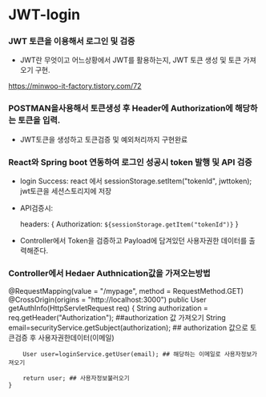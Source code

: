 # JWT-login

### JWT 토큰을 이용해서 로그인 및 검증


* JWT란 무엇이고 어느상황에서 JWT를 활용하는지, JWT 토큰 생성 및 토큰 가져오기 구현.


https://minwoo-it-factory.tistory.com/72


### POSTMAN을사용해서 토큰생성 후 Header에 Authorization에 해당하는 토큰을 입력.

* JWT토큰을 생성하고 토큰검증 및 예외처리까지 구현완료

### React와 Spring boot 연동하여 로그인 성공시 token 발행 및 API 검증



* login Success: react 에서 sessionStorage.setItem("tokenId", jwttoken); jwt토큰을 세션스토리지에 저장

* API검증시:

  headers: {
            Authorization: `${sessionStorage.getItem("tokenId")}`
        }

* Controller에서 Token을 검증하고 Payload에 담겨있던 사용자권한 데이터를 출력해준다.

### Controller에서 Hedaer Authnication값을 가져오는방법

@RequestMapping(value = "/mypage", method = RequestMethod.GET)
    @CrossOrigin(origins = "http://localhost:3000")
    public User getAuthInfo(HttpServletRequest req) {
        String authorization = req.getHeader("Authorization"); ##authorization 값 가져오기
        String email=securityService.getSubject(authorization); ## authorization 값으로 토큰검증 후 사용자권한데이터(이메일)



        User user=loginService.getUser(email); ## 해당하는 이메일로 사용자정보가져오기

        return user; ## 사용자정보불러오기
    }



